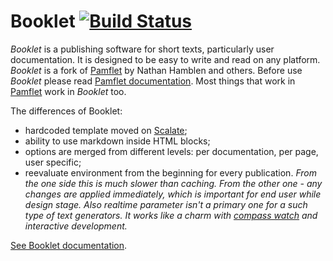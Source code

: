 Booklet [![Build Status](https://travis-ci.org/digimead-specific/Booklet.png)](https://travis-ci.org/digimead-specific/Booklet)
=======

*Booklet* is a publishing software for short texts, particularly user documentation. It is designed to be easy to write and read on any platform.
*Booklet* is a fork of [Pamflet][pf] by Nathan Hamblen and others. Before use *Booklet* please read [Pamflet documentation][pd]. Most things that work
in [Pamflet][pf] work in *Booklet* too.

The differences of Booklet:

* hardcoded template moved on [Scalate][sl];
* ability to use markdown inside HTML blocks;
* options are merged from different levels: per documentation, per page, user specific;
* reevaluate environment from the beginning for every publication. *From the one side this is much slower than caching. From the other one - any changes are applied immediately, which is important for end user while design stage. Also realtime parameter isn't a primary one for a such type of text generators. It works like a charm with [compass watch][cw] and interactive development.*

[See Booklet documentation](http://digimead-specific.github.io/Booklet/).

[pf]: https://github.com/n8han/pamflet
[pd]: http://pamflet.databinder.net
[sl]: http://scalate.fusesource.org/
[cw]: http://compass-style.org/help/tutorials/command-line/
